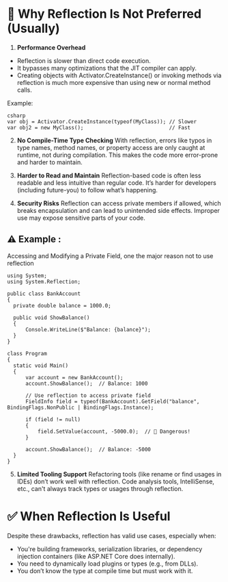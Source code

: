
# 🚫 Why Reflection Is Not Preferred (Usually)
1. **Performance Overhead**
- Reflection is slower than direct code execution.
- It bypasses many optimizations that the JIT compiler can apply.
- Creating objects with Activator.CreateInstance() or invoking methods via reflection is much more expensive than using new or normal method calls.

Example:
```
csharp
var obj = Activator.CreateInstance(typeof(MyClass)); // Slower
var obj2 = new MyClass();                            // Fast
```

2. **No Compile-Time Type Checking**
With reflection, errors like typos in type names, method names, or property access are only caught at runtime, not during compilation.
This makes the code more error-prone and harder to maintain.

3. **Harder to Read and Maintain**
Reflection-based code is often less readable and less intuitive than regular code.
It’s harder for developers (including future-you) to follow what’s happening.

4. **Security Risks**
Reflection can access private members if allowed, which breaks encapsulation and can lead to unintended side effects.
Improper use may expose sensitive parts of your code.
  
  ## ⚠️ Example : 
  Accessing and Modifying a Private Field, one the major reason not to use reflection
  ```
  using System;
using System.Reflection;

public class BankAccount
{
    private double balance = 1000.0;

    public void ShowBalance()
    {
        Console.WriteLine($"Balance: {balance}");
    }
}

class Program
{
    static void Main()
    {
        var account = new BankAccount();
        account.ShowBalance();  // Balance: 1000

        // Use reflection to access private field
        FieldInfo field = typeof(BankAccount).GetField("balance", BindingFlags.NonPublic | BindingFlags.Instance);

        if (field != null)
        {
            field.SetValue(account, -5000.0);  // 🚨 Dangerous!
        }

        account.ShowBalance();  // Balance: -5000
    }
}

  ```
5. **Limited Tooling Support**
Refactoring tools (like rename or find usages in IDEs) don’t work well with reflection.
Code analysis tools, IntelliSense, etc., can't always track types or usages through reflection.

# ✅ When Reflection Is Useful
Despite these drawbacks, reflection has valid use cases, especially when:
- You're building frameworks, serialization libraries, or dependency injection containers (like ASP.NET Core does internally).
- You need to dynamically load plugins or types (e.g., from DLLs).
- You don’t know the type at compile time but must work with it.
